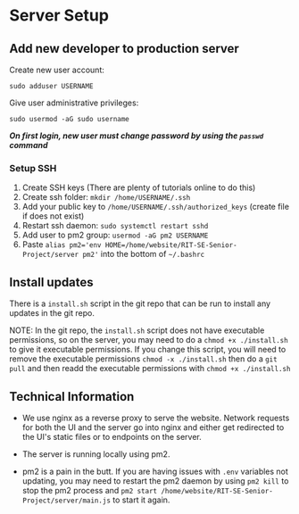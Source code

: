 # Server Setup

## Add new developer to production server

Create new user account:

```batch
sudo adduser USERNAME
```

Give user administrative privileges:

```batch
sudo usermod -aG sudo username
```

_**On first login, new user must change password by using the ``passwd`` command**_

### Setup SSH

1. Create SSH keys (There are plenty of tutorials online to do this)
2. Create ssh folder: ``mkdir /home/USERNAME/.ssh``
3. Add your public key to ``/home/USERNAME/.ssh/authorized_keys`` (create file if does not exist)
4. Restart ssh daemon: ``sudo systemctl restart sshd``
5. Add user to pm2 group: ``usermod -aG pm2 USERNAME``
6. Paste ``alias pm2='env HOME=/home/website/RIT-SE-Senior-Project/server pm2'`` into the bottom of ``~/.bashrc``

## Install updates

There is a ``install.sh`` script in the git repo that can be run to install any updates in the git repo.

NOTE: In the git repo, the ``install.sh`` script does not have executable permissions, so on the server, you may need to do a ``chmod +x ./install.sh`` to give it executable permissions. If you change this script, you will need to remove the executable permissions ``chmod -x ./install.sh`` then do a ``git pull`` and then readd the executable permissions with ``chmod +x ./install.sh``

## Technical Information

* We use nginx as a reverse proxy to serve the website. Network requests for both the UI and the server go into nginx and either get redirected to the UI's static files or to endpoints on the server.

* The server is running locally using pm2.

* pm2 is a pain in the butt. If you are having issues with ``.env`` variables not updating, you may need to restart the pm2 daemon by using ``pm2 kill`` to stop the pm2 process and ``pm2 start /home/website/RIT-SE-Senior-Project/server/main.js`` to start it again.
